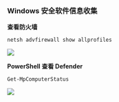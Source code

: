 ### Windows 安全软件信息收集

**查看防火墙**

```
netsh advfirewall show allprofiles
```

![](https://pic1.imgdb.cn/item/68ca4fa7c5157e1a8810caf0.png)

**PowerShell 查看 Defender**

```
Get-MpComputerStatus
```

![](https://pic1.imgdb.cn/item/68ca4fd8c5157e1a8810cf0c.png)